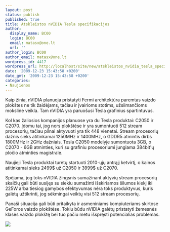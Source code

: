 ```yaml
---
layout: post
status: publish
published: true
title: Atskleistos nVIDIA Tesla specifikacijos
author:
  display_name: BC00
  login: BC00
  email: matasx@one.lt
  url: ''
author_login: BC00
author_email: matasx@one.lt
wordpress_id: 4417
wordpress_url: http://localhost/site/new/atskleistos_nvidia_tesla_specifikacijos/
date: '2009-12-23 15:43:58 +0200'
date_gmt: '2009-12-23 15:43:58 +0200'
categories:
- Naujienos
---
```

<p>Kaip žinia, nVIDIA planuoja pristatyti Fermi architektūra paremtas vaizdo plokštes ne tik žaidėjams, tačiau ir įvairioms stotims, užsiimančioms moksline veikla. Tam nVIDIA yra paruošusi Tesla grafinius spartintuvus.</p>
<p>Kol kas žaliosios kompanijos planuose yra du Tesla produktai: C2050 ir C2070. Įdomu tai, jog nors plokštėse ir yra sumontuoti 512 stream procesorių, tačiau pilnai aktyvuoti yra tik 448 vienetai. Stream procesorių dažnis sieks atitinkamai 1250MHz ir 1400MHz, o GDDR5 atmintis dirbs 1800MHz ir 2GHz dažniais. Tesla C2050 modelyje sumontuota 3GB, o C2070 - 6GB atminties, kuri su grafiniu procesoriumi jungiama 384bit'ų pločio atminties magistrale.</p>
<p>Naujieji Tesla produktai turėtų startuoti 2010-ųjų antrąjį ketvirtį, o kainos atitinkamai sieks 2499$ už C2050 ir 3999$ už C2070.</p>
<p>Spėjama, jog toks nVIDIA žingsnis sumažinant aktyvių stream procesorių skaičių gali būti susijęs su siekiu sumažinti išskiriamos šilumos kiekį iki 225W arba tiesiog gamybos efektyvumas nėra toks produktyvus, kuris galėtų užtikrinti, jog sėkmingai veiktų visi 512 stream procesorių. </p>
<p>Panaši situacija gali būti pritaikyta ir asmeniniams kompiuteriams skirtose GeForce vaizdo plokštėse. Tokiu būdu nVIDIA galėtų pristatyti žemesnės klasės vaizdo plokštę bei tuo pačiu metu išspręsti potencialias problemas.</p>
<p><img src="http://www.pcgameshardware.com/screenshots/250x375/2009/10/Nvidia-Fermi-G300-Tesla-08.JPG" /></p>
